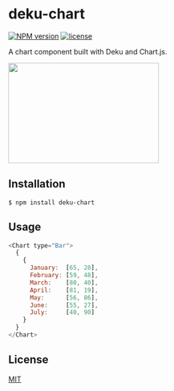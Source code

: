 
# deku-chart
[![NPM version][npm-image]][npm-url]
[![license][license-image]][license-url]

A chart component built with Deku and Chart.js.

<img src="https://cldup.com/L3mViZemfv.png" width="300" height="200">

## Installation

    $ npm install deku-chart

## Usage

```js
<Chart type="Bar">
  {
    {
      January:  [65, 28],
      February: [59, 48],
      March:    [80, 40],
      April:    [81, 19],
      May:      [56, 86],
      June:     [55, 27],
      July:     [40, 90]
    }
  }
</Chart>
```

## License

[MIT](https://tldrlegal.com/license/mit-license)

[npm-image]: https://img.shields.io/npm/v/deku-chart.svg?style=flat-square
[npm-url]: https://npmjs.org/package/deku-chart
[license-image]: https://img.shields.io/npm/l/express.svg
[license-url]: https://tldrlegal.com/license/mit-license
